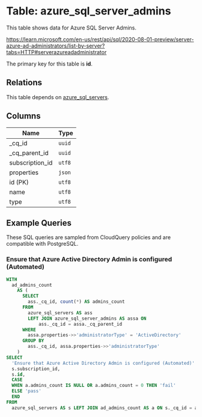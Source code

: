 # Table: azure_sql_server_admins

This table shows data for Azure SQL Server Admins.

https://learn.microsoft.com/en-us/rest/api/sql/2020-08-01-preview/server-azure-ad-administrators/list-by-server?tabs=HTTP#serverazureadadministrator

The primary key for this table is **id**.

## Relations

This table depends on [azure_sql_servers](azure_sql_servers).

## Columns

| Name          | Type          |
| ------------- | ------------- |
|_cq_id|`uuid`|
|_cq_parent_id|`uuid`|
|subscription_id|`utf8`|
|properties|`json`|
|id (PK)|`utf8`|
|name|`utf8`|
|type|`utf8`|

## Example Queries

These SQL queries are sampled from CloudQuery policies and are compatible with PostgreSQL.

### Ensure that Azure Active Directory Admin is configured (Automated)

```sql
WITH
  ad_admins_count
    AS (
      SELECT
        ass._cq_id, count(*) AS admins_count
      FROM
        azure_sql_servers AS ass
        LEFT JOIN azure_sql_server_admins AS assa ON
            ass._cq_id = assa._cq_parent_id
      WHERE
        assa.properties->>'administratorType' = 'ActiveDirectory'
      GROUP BY
        ass._cq_id, assa.properties->>'administratorType'
    )
SELECT
  'Ensure that Azure Active Directory Admin is configured (Automated)' AS title,
  s.subscription_id,
  s.id,
  CASE
  WHEN a.admins_count IS NULL OR a.admins_count = 0 THEN 'fail'
  ELSE 'pass'
  END
FROM
  azure_sql_servers AS s LEFT JOIN ad_admins_count AS a ON s._cq_id = a._cq_id;
```


